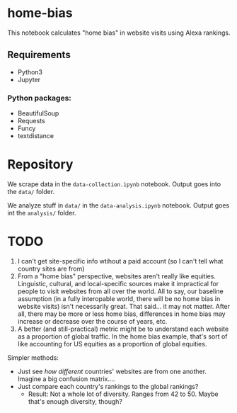 # home-bias

This notebook calculates "home bias" in website visits using Alexa rankings.

## Requirements
- Python3
- Jupyter

### Python packages:

- BeautifulSoup
- Requests
- Funcy
- textdistance

# Repository

We scrape data in the `data-collection.ipynb` notebook. Output goes into the `data/` folder.

We analyze stuff in `data/` in the `data-analysis.ipynb` notebook. Output goes int the `analysis/` folder.


# TODO

1. I can't get site-specific info wtihout a paid account (so I can't tell what country sites are from)
2. From a "home bias" perspective, websites aren't really like equities. Linguistic, cultural, and local-specific sources make it impractical for people to visit websites from all over the world. All to say, our baseline assumption (in a fully interopable world, there will be no home bias in website visits) isn't necessarily great. That said... it may not matter. After all, there may be more or less home bias, differences in home bias may increase or decrease over the course of years, etc.
3. A better (and still-practical) metric might be to understand each website as a proportion of global traffic. In the home bias example, that's sort of like accounting for US equities as a proportion of global equities.

Simpler methods:
- Just see *how different* countries' websites are from one another. Imagine a big confusion matrix....
- Just compare each country's rankings to the global rankings?
    - Result: Not a whole lot of diversity. Ranges from 42 to 50. Maybe that's enough diversity, though?

